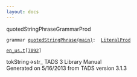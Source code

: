 ```yaml
---
layout: docs
---
```

<span class="title">quotedStringPhrase</span><span class="type">GrammarProd</span>

`grammar `<span class="classExtLink">[`quotedStringPhrase(main)`](../object/quotedStringPhrase(main).html)</span>` :   `[`LiteralProd`](../object/LiteralProd.html)

[`en_us.t`](../file/en_us.t.html)`[`[`7092`](../source/en_us.t.html#7092)`]`



tokString-\>str\_
TADS 3 Library Manual  
Generated on 5/16/2013 from TADS version 3.1.3


